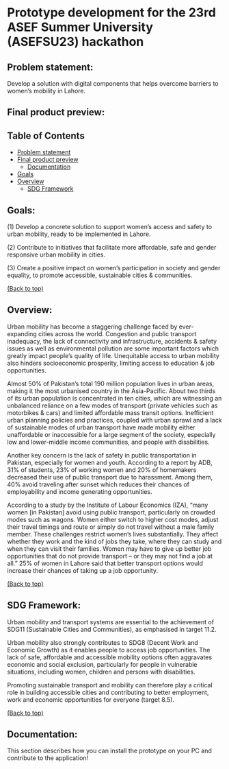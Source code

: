 # Prototype development for the 23rd ASEF Summer University (ASEFSU23) hackathon

## Problem statement:
Develop a solution with digital components that helps overcome barriers to women’s mobility in Lahore.

## Final product preview:

## Table of Contents
- [Problem statement](#problem-statement)
- [Final product preview](#final-product-preview)
  * [Documentation](#documentation)
- [Goals](#goals)
- [Overview](#overview)
  * [SDG Framework](#sdg-framework)

## Goals:
(1) Develop a concrete solution to support women’s access and safety to urban mobility, ready to be implemented in Lahore.

(2) Contribute to initiatives that facilitate more affordable, safe and gender responsive urban mobility in cities.

(3) Create a positive impact on women’s participation in society and gender equality, to promote accessible, sustainable cities & communities.

[(Back to top)](#table-of-contents)

## Overview:
Urban mobility has become a staggering challenge faced by ever-expanding cities across the world. Congestion and public transport inadequacy, the lack of connectivity and infrastructure, accidents & safety issues as well as environmental pollution are some important factors which greatly impact people’s quality of life. Unequitable access to urban mobility also hinders socioeconomic prosperity, limiting access to education & job opportunities.

Almost 50% of Pakistan’s total 190 million population lives in urban areas, making it the most urbanised country in the Asia-Pacific. About two thirds of its urban population is concentrated in ten cities, which are witnessing an unbalanced reliance on a few modes of transport (private vehicles such as motorbikes & cars) and limited affordable mass transit options. Inefficient urban planning
policies and practices, coupled with urban sprawl and a lack of sustainable modes of urban transport have made mobility either unaffordable or inaccessible for a large segment of the society, especially low and lower-middle income communities, and people with disabilities.

Another key concern is the lack of safety in public transportation in Pakistan, especially for women and youth. According to a report by ADB, 31% of students, 23% of working women and 20% of homemakers decreased their use of public transport due to harassment. Among them, 40% avoid traveling after sunset which reduces their chances of employability and income generating opportunities.

According to a study by the Institute of Labour Economics (IZA), “many women [in Pakistan] avoid using public transport, particularly on crowded modes such as wagons. Women either switch to higher cost modes, adjust their travel timings and route or simply do not travel
without a male family member. These challenges restrict women’s lives substantially. They affect whether they work and the kind of jobs they take, where they can study and when they can visit their families. Women may have to give up better job opportunities that do not
provide transport – or they may not find a job at all.” 25% of women in Lahore said that better transport options would increase their chances of taking up a job opportunity.

[(Back to top)](#table-of-contents)

## SDG Framework:
Urban mobility and transport systems are essential to the achievement of SDG11 (Sustainable Cities and Communities), as emphasised in target 11.2.

Urban mobility also strongly contributes to SDG8 (Decent Work and Economic Growth) as it enables people to access job opportunities. The lack of safe, affordable and accessible mobility options often aggravates economic and social exclusion, particularly for people in vulnerable situations, including women, children and persons with disabilities.

Promoting sustainable transport and mobility can therefore play a critical role in building accessible cities and contributing to better employment, work and economic opportunities for everyone (target 8.5).

[(Back to top)](#table-of-contents)

## Documentation:
This section describes how you can install the prototype on your PC and contribute to the application!
